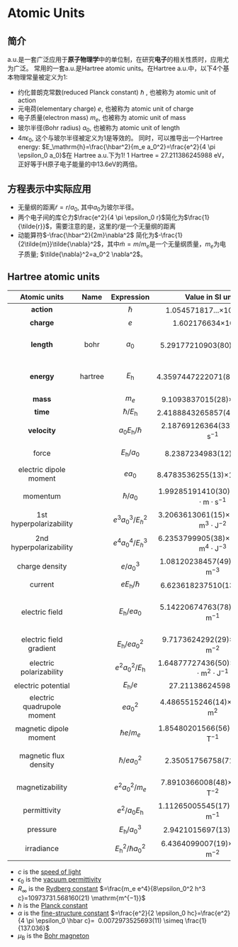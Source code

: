 # Atomic Units

## 简介

a.u.是一套广泛应用于**原子物理学**中的单位制，在研究**电子**的相关性质时，应用尤为广泛。
常用的一套a.u.是Hartree atomic units。在Hartree a.u.中，以下4个基本物理常量被定义为1:

- 约化普朗克常数(reduced Planck constant) $\hbar$ , 也被称为 atomic unit of action
- 元电荷(elementary charge) $e$, 也被称为 atomic unit of charge
- 电子质量(electron mass) $m_e$, 也被称为 atomic unit of mass
- 玻尔半径(Bohr radius) $a_0$, 也被称为 atomic unit of length
- $4\pi \epsilon_0$, 这个与玻尔半径被定义为1是等效的。
  同时，可以推导出一个Hartree energy: $E_\mathrm{h}=\frac{\hbar^2}{m_e a_0^2}=\frac{e^2}{4 \pi \epsilon_0 a_0}$在 Hartree a.u.下为1!
  1 Hartree = 	27.211386245988 eV，正好等于H原子电子能量的中13.6eV的两倍。

## 方程表示中实际应用

- 无量纲的距离$\tilde{r}=r/a_0$, 其中$a_0$为玻尔半径。
- 两个电子间的库仑力$\frac{e^2}{4 \pi \epsilon_0 r}$简化为$\frac{1}{\tilde{r}}$，需要注意的是，这里的$\tilde{r}$是一个无量纲的距离
- 动能算符$-\frac{\hbar^2}{2m}\nabla^2$ 简化为$-\frac{1}{2\tilde{m}}\tilde{\nabla}^2$，其中$\tilde{m}=m/m_e$是一个无量纲质量，$m_e$为电子质量; $\tilde{\nabla}^2=a_0^2 \nabla^2$。

## Hartree atomic units

|        Atomic units        |  Name  |           Expression           |                        Value in SI units                        |                                    Other equivalents                                    |
| :------------------------: | :-----: | :----------------------------: | :--------------------------------------------------------------: | :-------------------------------------------------------------------------------------: |
|      **action**      |        |           $\hbar$           |         1.054571817...×10$^{−34}$ $\mathrm{J⋅s}$         |                                                                                        |
|      **charge**      |        |             $e$             |                  1.602176634×10$^{−19}$ C                  |                                                                                        |
|      **length**      |  bohr  |            $a_0$            |               5.29177210903(80)×10$^{−11}$ m               |                     $\hbar/m_e c \alpha$, 0.529177210903(80) Ang                     |
|      **energy**      | hartree |        $E_\mathrm{h}$        |              4.3597447222071(85)×10$^{−18}$ J              |              $2R_{\infty}hc$, $\alpha^2m_ec^2$, 27.211386245988(53) eV              |
|       **mass**       |        |            $m_e$            |               9.1093837015(28)×10$^{−31}$ kg               |                                                                                        |
|       **time**       |        |     $\hbar/E_\mathrm{h}$     |              2.4188843265857(47)×10$^{−17}$ s              |                                                                                        |
|     **velocity**     |        |   $a_0 E_\mathrm{h}/\hbar$   |       2.18769126364(33)×10$^6$ $\mathrm{m⋅s^{−1}}$       |                                      $\alpha c$                                      |
|           force           |        |      $E_\mathrm{h}/a_0$      |                8.2387234983(12)×10$^{−8}$ N                |                       82.387 nN, 51.421$\mathrm{eV·Ang^{−1}}$                       |
|   electric dipole moment   |        |            $ea_0$            |        8.4783536255(13)×10$^{−30}$ $\mathrm{C⋅m}$        |                                $\simeq$ 2.541746473 D                                |
|          momentum          |        |         $\hbar /a_0$         |  1.99285191410(30)×10$^{−24}$ $\mathrm{kg·m·s^{−1}}$  |                                                                                        |
|  1st hyperpolarizability  |        |       $e^3a_0^3/E_h^2$       | 3.2063613061(15)×10$^{−53}$ $\mathrm{C^3⋅m^3⋅J^{−2}}$ |                                                                                        |
|  2nd hyperpolarizability  |        |       $e^4a_0^4/E_h^3$       | 6.2353799905(38)×10$^{−65}$ $\mathrm{C^4⋅m^4⋅J^{−3}}$ |                                                                                        |
|       charge density       |        |          $e/a_0^3$          |     1.08120238457(49)×10$^{12}$ $\mathrm{C⋅m^{−3}}$     |                                                                                        |
|          current          |        |    $eE_\mathrm{h} /\hbar$    |               6.623618237510(13)×10$^{−3}$ A               |                                                                                        |
|       electric field       |        |     $E_\mathrm{h}/ea_0$     |     5.14220674763(78)×10$^{11}$ $\mathrm{V⋅m^{−1}}$     | 5.14220674763(78)$\mathrm{GV⋅cm^{−1}}$, 51.4220674763(78) $\mathrm{V⋅ Ang^{-1}}$ |
|  electric field gradient  |        |    $E_\mathrm{h}/ea_0^2$    |      9.7173624292(29)×10$^{21}$ $\mathrm{V⋅m^{−2}}$      |                                                                                        |
|  electric polarizability  |        |   $e^2a_0^2/E_\mathrm{h}$   | 1.64877727436(50)×10$^{−41}$ $\mathrm{C^2⋅m^2⋅J^{−1}}$ |                                                                                        |
|     electric potential     |        |       $E_\mathrm{h}/e$       |                      27.211386245988(53) V                      |                                                                                        |
| electric quadrupole moment |        |           $ea_0^2$           |       4.4865515246(14)×10$^{−40}$ $\mathrm{C⋅m^2}$       |                                                                                        |
|   magnetic dipole moment   |        |        $\hbar e/m_e$        |    1.85480201566(56)×10$^{−23}$ $\mathrm{J⋅T^{−1}}$    |                                   $2\mu_\mathrm{B}$                                   |
|   magnetic flux density   |        |        $\hbar/ea_0^2$        |                  2.35051756758(71)×10$^5$ T                  |                        $\simeq$ 2.35051756758(71)×10$^9$ G                        |
|      magnetizability      |        |       $e^2 a_0^2/m_e$       |     7.8910366008(48)×10$^{−29}$ $\mathrm{J⋅T^{−2}}$     |                                                                                        |
|        permittivity        |        |    $e^2/a_0E_\mathrm{h}$    |    1.11265005545(17)×10$^{−10}$ $\mathrm{F⋅m^{−1}}$    |                                   $4\pi \epsilon_0$                                   |
|          pressure          |        |     $E_\mathrm{h}/a_0^3$     |                2.9421015697(13)×10$^{13}$ Pa                |                                                                                        |
|         irradiance         |        | $E_\mathrm{h}^2/\hbar a_0^2$ |      6.4364099007(19)×10$^{19}$ $\mathrm{W⋅m^{−2}}$      |                                                                                        |

- $c$ is the [speed of light](https://en.wikipedia.org/wiki/Speed_of_light "Speed of light")
- $\epsilon_0$ is the [vacuum permittivity](https://en.wikipedia.org/wiki/Vacuum_permittivity "Vacuum permittivity")
- $R_{\infty}$ is the [Rydberg constant](https://en.wikipedia.org/wiki/Rydberg_constant "Rydberg constant") $=\frac{m_e e^4}{8\epsilon_0^2 h^3 c}=10973731.568160(21) \mathrm{m^{−1}}$
- $h$ is the [Planck constant](https://en.wikipedia.org/wiki/Planck_constant "Planck constant")
- $\alpha$ is the [fine-structure constant](https://en.wikipedia.org/wiki/Fine-structure_constant "Fine-structure constant") $=\frac{e^2}{2 \epsilon_0 hc}=\frac{e^2}{4 \pi \epsilon_0 \hbar c}=  0.0072973525693(11) \simeq \frac{1}{137.036}$
- $\mu_\mathrm{B}$ is the [Bohr magneton](https://en.wikipedia.org/wiki/Bohr_magneton "Bohr magneton")
